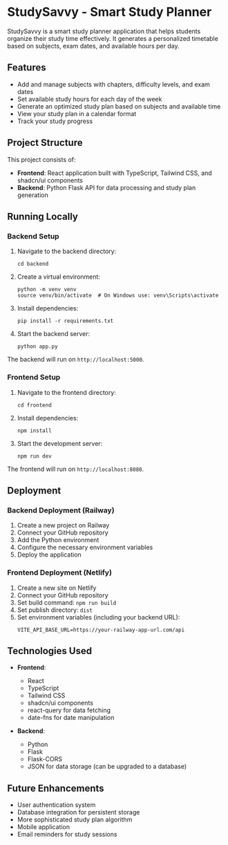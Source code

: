 
# StudySavvy - Smart Study Planner

StudySavvy is a smart study planner application that helps students organize their study time effectively. It generates a personalized timetable based on subjects, exam dates, and available hours per day.

## Features

- Add and manage subjects with chapters, difficulty levels, and exam dates
- Set available study hours for each day of the week
- Generate an optimized study plan based on subjects and available time
- View your study plan in a calendar format
- Track your study progress

## Project Structure

This project consists of:
- **Frontend**: React application built with TypeScript, Tailwind CSS, and shadcn/ui components
- **Backend**: Python Flask API for data processing and study plan generation

## Running Locally

### Backend Setup

1. Navigate to the backend directory:
   ```
   cd backend
   ```

2. Create a virtual environment:
   ```
   python -m venv venv
   source venv/bin/activate  # On Windows use: venv\Scripts\activate
   ```

3. Install dependencies:
   ```
   pip install -r requirements.txt
   ```

4. Start the backend server:
   ```
   python app.py
   ```

The backend will run on `http://localhost:5000`.

### Frontend Setup

1. Navigate to the frontend directory:
   ```
   cd frontend
   ```

2. Install dependencies:
   ```
   npm install
   ```

3. Start the development server:
   ```
   npm run dev
   ```

The frontend will run on `http://localhost:8080`.

## Deployment

### Backend Deployment (Railway)

1. Create a new project on Railway
2. Connect your GitHub repository
3. Add the Python environment
4. Configure the necessary environment variables
5. Deploy the application

### Frontend Deployment (Netlify)

1. Create a new site on Netlify
2. Connect your GitHub repository
3. Set build command: `npm run build`
4. Set publish directory: `dist`
5. Set environment variables (including your backend URL):
   ```
   VITE_API_BASE_URL=https://your-railway-app-url.com/api
   ```

## Technologies Used

- **Frontend**:
  - React
  - TypeScript
  - Tailwind CSS
  - shadcn/ui components
  - react-query for data fetching
  - date-fns for date manipulation

- **Backend**:
  - Python
  - Flask
  - Flask-CORS
  - JSON for data storage (can be upgraded to a database)

## Future Enhancements

- User authentication system
- Database integration for persistent storage
- More sophisticated study plan algorithm
- Mobile application
- Email reminders for study sessions
